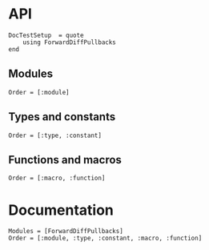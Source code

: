 # API

```@meta
DocTestSetup  = quote
    using ForwardDiffPullbacks
end
```

## Modules

```@index
Order = [:module]
```

## Types and constants

```@index
Order = [:type, :constant]
```

## Functions and macros

```@index
Order = [:macro, :function]
```

# Documentation

```@autodocs
Modules = [ForwardDiffPullbacks]
Order = [:module, :type, :constant, :macro, :function]
```
